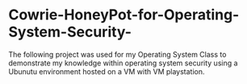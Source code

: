 # Cowrie-HoneyPot-for-Operating-System-Security-
The following project was used for my Operating System Class to demonstrate my knowledge within operating system security using a Ubunutu environment hosted on a VM with VM playstation. 
